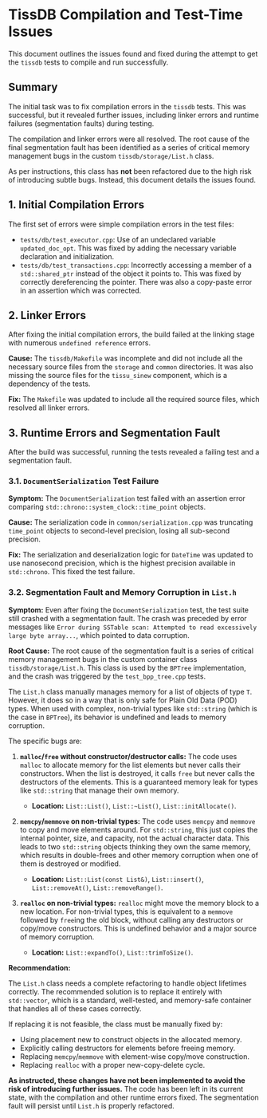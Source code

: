 # TissDB Compilation and Test-Time Issues

This document outlines the issues found and fixed during the attempt to get the `tissdb` tests to compile and run successfully.

## Summary

The initial task was to fix compilation errors in the `tissdb` tests. This was successful, but it revealed further issues, including linker errors and runtime failures (segmentation faults) during testing.

The compilation and linker errors were all resolved. The root cause of the final segmentation fault has been identified as a series of critical memory management bugs in the custom `tissdb/storage/List.h` class.

As per instructions, this class has **not** been refactored due to the high risk of introducing subtle bugs. Instead, this document details the issues found.

## 1. Initial Compilation Errors

The first set of errors were simple compilation errors in the test files:
-   `tests/db/test_executor.cpp`: Use of an undeclared variable `updated_doc_opt`. This was fixed by adding the necessary variable declaration and initialization.
-   `tests/db/test_transactions.cpp`: Incorrectly accessing a member of a `std::shared_ptr` instead of the object it points to. This was fixed by correctly dereferencing the pointer. There was also a copy-paste error in an assertion which was corrected.

## 2. Linker Errors

After fixing the initial compilation errors, the build failed at the linking stage with numerous `undefined reference` errors.

**Cause:** The `tissdb/Makefile` was incomplete and did not include all the necessary source files from the `storage` and `common` directories. It was also missing the source files for the `tissu_sinew` component, which is a dependency of the tests.

**Fix:** The `Makefile` was updated to include all the required source files, which resolved all linker errors.

## 3. Runtime Errors and Segmentation Fault

After the build was successful, running the tests revealed a failing test and a segmentation fault.

### 3.1. `DocumentSerialization` Test Failure

**Symptom:** The `DocumentSerialization` test failed with an assertion error comparing `std::chrono::system_clock::time_point` objects.

**Cause:** The serialization code in `common/serialization.cpp` was truncating `time_point` objects to second-level precision, losing all sub-second precision.

**Fix:** The serialization and deserialization logic for `DateTime` was updated to use nanosecond precision, which is the highest precision available in `std::chrono`. This fixed the test failure.

### 3.2. Segmentation Fault and Memory Corruption in `List.h`

**Symptom:** Even after fixing the `DocumentSerialization` test, the test suite still crashed with a segmentation fault. The crash was preceded by error messages like `Error during SSTable scan: Attempted to read excessively large byte array...`, which pointed to data corruption.

**Root Cause:** The root cause of the segmentation fault is a series of critical memory management bugs in the custom container class `tissdb/storage/List.h`. This class is used by the `BPTree` implementation, and the crash was triggered by the `test_bpp_tree.cpp` tests.

The `List.h` class manually manages memory for a list of objects of type `T`. However, it does so in a way that is only safe for Plain Old Data (POD) types. When used with complex, non-trivial types like `std::string` (which is the case in `BPTree`), its behavior is undefined and leads to memory corruption.

The specific bugs are:

1.  **`malloc`/`free` without constructor/destructor calls:** The code uses `malloc` to allocate memory for the list elements but never calls their constructors. When the list is destroyed, it calls `free` but never calls the destructors of the elements. This is a guaranteed memory leak for types like `std::string` that manage their own memory.
    -   **Location:** `List::List()`, `List::~List()`, `List::initAllocate()`.

2.  **`memcpy`/`memmove` on non-trivial types:** The code uses `memcpy` and `memmove` to copy and move elements around. For `std::string`, this just copies the internal pointer, size, and capacity, not the actual character data. This leads to two `std::string` objects thinking they own the same memory, which results in double-frees and other memory corruption when one of them is destroyed or modified.
    -   **Location:** `List::List(const List&)`, `List::insert()`, `List::removeAt()`, `List::removeRange()`.

3.  **`realloc` on non-trivial types:** `realloc` might move the memory block to a new location. For non-trivial types, this is equivalent to a `memmove` followed by `free`ing the old block, without calling any destructors or copy/move constructors. This is undefined behavior and a major source of memory corruption.
    -   **Location:** `List::expandTo()`, `List::trimToSize()`.

**Recommendation:**

The `List.h` class needs a complete refactoring to handle object lifetimes correctly. The recommended solution is to replace it entirely with `std::vector`, which is a standard, well-tested, and memory-safe container that handles all of these cases correctly.

If replacing it is not feasible, the class must be manually fixed by:
-   Using placement new to construct objects in the allocated memory.
-   Explicitly calling destructors for elements before freeing memory.
-   Replacing `memcpy`/`memmove` with element-wise copy/move construction.
-   Replacing `realloc` with a proper new-copy-delete cycle.

**As instructed, these changes have not been implemented to avoid the risk of introducing further issues.** The code has been left in its current state, with the compilation and other runtime errors fixed. The segmentation fault will persist until `List.h` is properly refactored.
